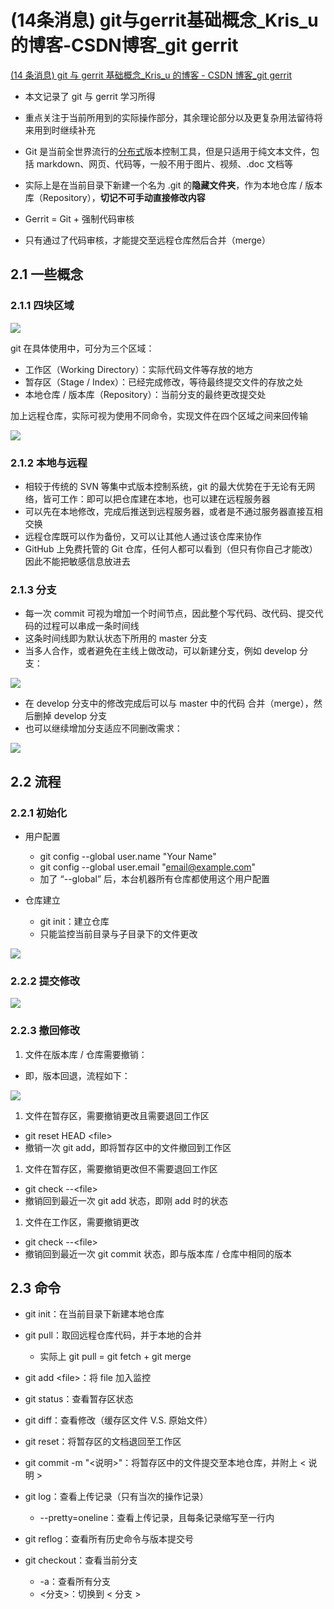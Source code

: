 # (14条消息) git与gerrit基础概念_Kris_u的博客-CSDN博客_git gerrit
[(14 条消息) git 与 gerrit 基础概念\_Kris_u 的博客 - CSDN 博客\_git gerrit](https://blog.csdn.net/qq_33690342/article/details/115870697) 

-   本文记录了 git 与 gerrit 学习所得
-   重点关注于当前所用到的实际操作部分，其余理论部分以及更复杂用法留待将来用到时继续补充


-   Git 是当前全世界流行的[分布式](https://so.csdn.net/so/search?q=%E5%88%86%E5%B8%83%E5%BC%8F&spm=1001.2101.3001.7020)版本控制工具，但是只适用于纯文本文件，包括 markdown、网页、代码等，一般不用于图片、视频、.doc 文档等
-   实际上是在当前目录下新建一个名为 .git 的**隐藏文件夹**，作为本地仓库 / 版本库（Repository），**切记不可手动直接修改内容**
-   Gerrit = Git + 强制代码审核
-   只有通过了代码审核，才能提交至远程仓库然后合并（merge）

## 2.1 一些概念

### 2.1.1 四块区域

![](https://github.com/Hsu-Outer-Brain/WebCliperCDN_001/blob/main/img3/2023-2-13%2009-54-27/f28b6f2c-ecb5-4c1b-bc3f-0b9277fe2644.png?raw=true)

git 在具体使用中，可分为三个区域：

-   工作区（Working Directory）：实际代码文件等存放的地方
-   暂存区（Stage / Index）：已经完成修改，等待最终提交文件的存放之处
-   本地仓库 / 版本库（Repository）：当前分支的最终更改提交处

加上远程仓库，实际可视为使用不同命令，实现文件在四个区域之间来回传输

![](https://github.com/Hsu-Outer-Brain/WebCliperCDN_001/blob/main/img3/2023-2-13%2009-54-27/5e5a769c-ceeb-452f-a5f2-1c39585be5c6.png?raw=true)

### 2.1.2 本地与远程

-   相较于传统的 SVN 等集中式版本控制系统，git 的最大优势在于无论有无网络，皆可工作：即可以把仓库建在本地，也可以建在远程服务器
-   可以先在本地修改，完成后推送到远程服务器，或者是不通过服务器直接互相交换
-   远程仓库既可以作为备份，又可以让其他人通过该仓库来协作
-   GitHub 上免费托管的 Git 仓库，任何人都可以看到（但只有你自己才能改）因此不能把敏感信息放进去

### 2.1.3 分支

-   每一次 commit 可视为增加一个时间节点，因此整个写代码、改代码、提交代码的过程可以串成一条时间线
-   这条时间线即为默认状态下所用的 master 分支
-   当多人合作，或者避免在主线上做改动，可以新建分支，例如 develop 分支：

![](https://github.com/Hsu-Outer-Brain/WebCliperCDN_001/blob/main/img3/2023-2-13%2009-54-27/47f413ec-9cf6-4449-b684-61d8f4b6d054.jpeg?raw=true)

-   在 develop 分支中的修改完成后可以与 master 中的代码 合并（merge），然后删掉 develop 分支
-   也可以继续增加分支适应不同删改需求：

![](https://github.com/Hsu-Outer-Brain/WebCliperCDN_001/blob/main/img3/2023-2-13%2009-54-27/0aef6dea-c8be-4a6c-b7cf-d377e5a8bee3.jpeg?raw=true)

## 2.2 流程

### 2.2.1 初始化

-   用户配置

    -   git config --global user.name "Your Name"
    -   git config --global user.email "[email@example.com](mailto:email@example.com)"
    -   加了 “--global” 后，本台机器所有仓库都使用这个用户配置
-   仓库建立

    -   git init：建立仓库
    -   只能监控当前目录与子目录下的文件更改

![](https://github.com/Hsu-Outer-Brain/WebCliperCDN_001/blob/main/img3/2023-2-13%2009-54-27/250660a8-fee8-4f78-a0aa-15b4eb9b69f7.jpeg?raw=true)

### 2.2.2 提交修改

![](https://github.com/Hsu-Outer-Brain/WebCliperCDN_001/blob/main/img3/2023-2-13%2009-54-27/4f647a52-8810-4c30-8ea4-3a0704b811c0.jpeg?raw=true)

### 2.2.3 撤回修改

1.  文件在版本库 / 仓库需要撤销：

-   即，版本回退，流程如下：

![](https://github.com/Hsu-Outer-Brain/WebCliperCDN_001/blob/main/img3/2023-2-13%2009-54-27/260bf054-ff07-4690-98a1-095ca8c82eb6.jpeg?raw=true)

1.  文件在暂存区，需要撤销更改且需要退回工作区

-   git reset HEAD &lt;file>
-   撤销一次 git add，即将暂存区中的文件撤回到工作区

1.  文件在暂存区，需要撤销更改但不需要退回工作区

-   git check --&lt;file>
-   撤销回到最近一次 git add 状态，即刚 add 时的状态

1.  文件在工作区，需要撤销更改

-   git check --&lt;file>
-   撤销回到最近一次 git commit 状态，即与版本库 / 仓库中相同的版本

## 2.3 命令

-   git init：在当前目录下新建本地仓库
-   git pull：取回远程仓库代码，并于本地的合并

    -   实际上 git pull = git fetch + git merge


-   git add &lt;file>：将 file 加入监控
-   git status：查看暂存区状态
-   git diff：查看修改（缓存区文件 V.S. 原始文件）
-   git reset：将暂存区的文档退回至工作区
-   git commit -m "&lt;说明>"：将暂存区中的文件提交至本地仓库，并附上 &lt; 说明 >
-   git log：查看上传记录（只有当次的操作记录）

    -   \--pretty=oneline：查看上传记录，且每条记录缩写至一行内
-   git reflog：查看所有历史命令与版本提交号
-   git checkout：查看当前分支

    -   \-a：查看所有分支
    -   &lt;分支>：切换到 &lt; 分支 >
